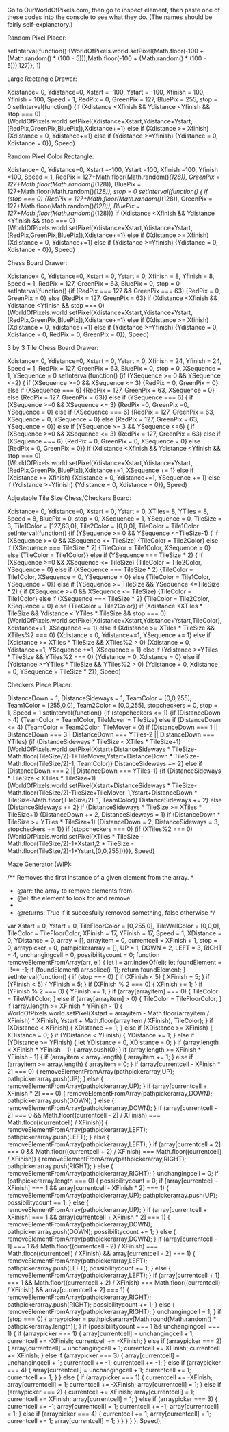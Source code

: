 Go to OurWorldOfPixels.com, then go to inspect element, then paste one of these codes into the console to see what they do. (The names should be fairly self-explanatory.)

Random Pixel Placer:

setInterval(function()	{WorldOfPixels.world.setPixel(Math.floor(-100 + (Math.random() * (100 - 5))),Math.floor(-100 + (Math.random() * (100 - 5))),127)}, 1)

Large Rectangle Drawer:

Xdistance= 0, Ydistance=0, Xstart = -100, Ystart = -100, Xfinish = 100, Yfinish = 100, Speed = 1, RedPix = 0, GreenPix = 127, BluePix = 255, stop = 0
setInterval(function()	{if (Xdistance <Xfinish && Ydistance <Yfinish && stop === 0) {WorldOfPixels.world.setPixel(Xdistance+Xstart,Ydistance+Ystart,[RedPix,GreenPix,BluePix]),Xdistance+=1} else if (Xdistance >= Xfinish) {Xdistance = 0, Ydistance+=1} else if (Ydistance >=Yfinish) {Ydistance = 0, Xdistance = 0}}, Speed)

Random Pixel Color Rectangle:

Xdistance= 0, Ydistance=0, Xstart =-100, Ystart =100, Xfinish =100, Yfinish =100, Speed = 1, RedPix = 127+Math.floor(Math.random()*(128)), GreenPix = 127+Math.floor(Math.random()*(128)), BluePix = 127+Math.floor(Math.random()*(128)), stop = 0
setInterval(function()	{ if (stop === 0) {RedPix = 127+Math.floor(Math.random()*(128)), GreenPix = 127+Math.floor(Math.random()*(128)), BluePix = 127+Math.floor(Math.random()*(128))} if (Xdistance <Xfinish && Ydistance <Yfinish && stop === 0) {WorldOfPixels.world.setPixel(Xdistance+Xstart,Ydistance+Ystart,[RedPix,GreenPix,BluePix]),Xdistance+=1} else if (Xdistance >= Xfinish) {Xdistance = 0, Ydistance+=1} else if (Ydistance >=Yfinish) {Ydistance = 0, Xdistance = 0}}, Speed)

Chess Board Drawer:

Xdistance= 0, Ydistance=0, Xstart = 0, Ystart = 0, Xfinish = 8, Yfinish = 8, Speed = 1, RedPix = 127, GreenPix = 63, BluePix = 0, stop = 0
setInterval(function()	{if (RedPix === 127 && GreenPix === 63) {RedPix = 0, GreenPix = 0} else {RedPix = 127, GreenPix = 63} if (Xdistance <Xfinish && Ydistance <Yfinish && stop === 0) {WorldOfPixels.world.setPixel(Xdistance+Xstart,Ydistance+Ystart,[RedPix,GreenPix,BluePix]),Xdistance+=1} else if (Xdistance >= Xfinish) {Xdistance = 0, Ydistance+=1} else if (Ydistance >=Yfinish) {Ydistance = 0, Xdistance = 0, RedPix = 0, GreenPix = 0}}, Speed)

3 by 3 Tile Chess Board Drawer:

Xdistance= 0, Ydistance=0, Xstart = 0, Ystart = 0, Xfinish = 24, Yfinish = 24, Speed = 1, RedPix = 127, GreenPix = 63, BluePix = 0, stop = 0, XSequence = 1, YSequence = 0
setInterval(function()	{if (YSequence >= 0 && YSequence <=2) { if (XSequence >=0 && XSequence <= 3) {RedPix = 0, GreenPix = 0} else if (XSequence === 6) {RedPix = 127, GreenPix = 63, XSequence = 0} else {RedPix = 127, GreenPix = 63}} else if (YSequence === 6) { if (XSequence >=0 && XSequence <= 3) {RedPix =0, GreenPix =0, YSequence = 0} else if (XSequence === 6) {RedPix = 127, GreenPix = 63, XSequence = 0, YSequence = 0} else {RedPix = 127, GreenPix = 63, YSequence = 0}} else if (YSequence >= 3 && YSequence <=6) { if (XSequence >=0 && XSequence <= 3) {RedPix = 127, GreenPix = 63} else if (XSequence === 6) {RedPix = 0, GreenPix = 0, XSequence = 0} else {RedPix = 0, GreenPix = 0}} if (Xdistance <Xfinish && Ydistance <Yfinish && stop === 0) {WorldOfPixels.world.setPixel(Xdistance+Xstart,Ydistance+Ystart,[RedPix,GreenPix,BluePix]),Xdistance+=1, XSequence += 1} else if (Xdistance >= Xfinish) {Xdistance = 0, Ydistance+=1, YSequence += 1} else if (Ydistance >=Yfinish) {Ydistance = 0, Xdistance = 0}}, Speed)

Adjustable Tile Size Chess/Checkers Board:

Xdistance= 0, Ydistance=0, Xstart = 0, Ystart = 0, XTiles= 8, YTiles = 8, Speed = 8, BluePix = 0, stop = 0, XSequence = 1, YSequence = 0, TileSize = 3, Tile1Color = [127,63,0], Tile2Color = [0,0,0], TileColor = Tile1Color
setInterval(function()	{if (YSequence >= 0 && YSequence <=TileSize-1) { if (XSequence >= 0 && XSequence <= TileSize) {TileColor = Tile2Color} else if (XSequence === TileSize * 2) {TileColor = Tile1Color, XSequence = 0} else {TileColor = Tile1Color}} else if (YSequence === TileSize * 2) { if (XSequence >=0 && XSequence <= TileSize) {TileColor = Tile2Color, YSequence = 0} else if (XSequence === TileSize * 2) {TileColor = Tile1Color, XSequence = 0, YSequence = 0} else {TileColor = Tile1Color, YSequence = 0}} else if (YSequence >= TileSize && YSequence <=TileSize * 2) { if (XSequence >=0 && XSequence <= TileSize) {TileColor = Tile1Color} else if (XSequence === TileSize * 2) {TileColor = Tile2Color, XSequence = 0} else {TileColor = Tile2Color}} if (Xdistance <XTiles * TileSize && Ydistance < YTiles * TileSize && stop === 0) {WorldOfPixels.world.setPixel(Xdistance+Xstart,Ydistance+Ystart,TileColor),Xdistance+=1, XSequence += 1} else if (Xdistance >= XTiles * TileSize && XTiles%2 === 0) {Xdistance = 0, Ydistance+=1, YSequence += 1} else if (Xdistance >= XTiles * TileSize && XTiles%2 > 0) {Xdistance = 0, Ydistance+=1, YSequence +=1, XSequence = 1} else if (Ydistance >=YTiles * TileSize && YTiles%2 === 0) {Ydistance = 0, Xdistance = 0} else if (Ydistance >=YTiles * TileSize && YTiles%2 > 0) {Ydistance = 0, Xdistance = 0, YSequence = TileSize * 2}}, Speed)

Checkers Piece Placer:

DistanceDown = 1, DistanceSideways = 1, TeamColor = [0,0,255], Team1Color = [255,0,0], Team2Color = [0,0,255], stopcheckers = 0, stop = 1, Speed = 1
setInterval(function() {if (stopcheckers <= 1) {if (DistanceDown > 4) {TeamColor = Team1Color, TileMover = TileSize} else if (DistanceDown <= 4) {TeamColor = Team2Color, TileMover = 0} if (DistanceDown === 1 || DistanceDown === 3|| DistanceDown === YTiles-2 || DistanceDown === YTiles) {if (DistanceSideways * TileSize < XTiles * TileSize+1) {WorldOfPixels.world.setPixel(Xstart+DistanceSideways * TileSize-Math.floor(TileSize/2)-1+TileMover,Ystart+DistanceDown * TileSize-Math.floor(TileSize/2)-1, TeamColor)} DistanceSideways += 2} else if (DistanceDown === 2 || DistanceDown === YTiles-1) {if (DistanceSideways * TileSize < XTiles * TileSize+1) {WorldOfPixels.world.setPixel(Xstart+DistanceSideways * TileSize-Math.floor(TileSize/2)-TileSize+TileMover-1,Ystart+DistanceDown * TileSize-Math.floor(TileSize/2)-1, TeamColor)} DistanceSideways += 2} else {DistanceSideways += 2} if (DistanceSideways * TileSize >= XTiles * TileSize+1) {DistanceDown += 2, DistanceSideways = 1} if (DistanceDown * TileSize >= YTiles * TileSize+1) {DistanceDown = 2, DistanceSideways = 3, stopcheckers += 1}} if (stopcheckers === 0) {if (XTiles%2 === 0) {WorldOfPixels.world.setPixel(XTiles * TileSize - Math.floor(TileSize/2)-1+Xstart,2 * TileSize - Math.floor(TileSize/2)-1+Ystart,[0,0,255])}}}, Speed)

Maze Generator (WIP):

/** Removes the first instance of a given element from the array.
 *
 *	@arr: the array to remove elements from
 *	@el: the element to look for and remove
 *
 *	@returns: True if it succesfully removed something, false otherwise
 */

var Xstart = 0, Ystart = 0, TileFloorColor = [0,255,0], TileWallColor = [0,0,0], TileColor = TileFloorColor, XFinish = 17, YFinish = 17, Speed = 1, XDistance = 0, YDistance = 0, array = [], arrayitem = 0, currentcell = XFinish + 1, stop = 0, arraypicker = 0, pathpickerarray = [], UP = 1, DOWN = 2, LEFT = 3, RIGHT = 4, unchangingcell = 0, possibilitycount = 0;
function removeElementFromArray(arr, el) {
    let i = arr.indexOf(el);
    let foundElement = i !== -1;
    if (foundElement)
        arr.splice(i, 1);
    return foundElement;
}
setInterval(function() {
    if (stop === 0) {
        if (XFinish < 5) {
            XFinish = 5;
        }
        if (YFinish < 5) {
            YFinish = 5;
        }
        if (XFinish % 2 === 0) {
            XFinish += 1;
        }
        if (YFinish % 2 === 0) {
            YFinish += 1;
        }
        if (array[arrayitem] === 0) {
            TileColor = TileWallColor;
        } else if (array[arrayitem] > 0) {
            TileColor = TileFloorColor;
        }
        if (array.length >= XFinish * YFinish - 1) {
            WorldOfPixels.world.setPixel(Xstart + arrayitem - Math.floor(arrayitem / XFinish) * XFinish, Ystart + Math.floor(arrayitem / XFinish), TileColor);
        }
        if (XDistance < XFinish) {
            XDistance += 1;
        } else if (XDistance >= XFinish) {
            XDistance = 0;
        }
        if (YDistance < YFinish) {
            YDistance += 1;
        } else if (YDistance >= YFinish) {
            let YDistance = 0, XDistance = 0;
        }
        if (array.length < XFinish * YFinish - 1) {
            array.push(0);
        }
        if (array.length >= XFinish * YFinish - 1) {
            if (arrayitem < array.length) {
                arrayitem += 1;
            } else if (arrayitem >= array.length) {
                arrayitem = 0;
            }
            if (array[currentcell - XFinish * 2] === 0) {
                removeElementFromArray(pathpickerarray,UP);
                pathpickerarray.push(UP);
            } else {
                removeElementFromArray(pathpickerarray,UP);
            }
            if (array[currentcell + XFinish * 2] === 0) {
                removeElementFromArray(pathpickerarray,DOWN);
                pathpickerarray.push(DOWN);
            } else {
                removeElementFromArray(pathpickerarray,DOWN);
            }
            if (array[currentcell - 2] === 0 && Math.floor((currentcell - 2) / XFinish) === Math.floor((currentcell) / XFinish)) {
                removeElementFromArray(pathpickerarray,LEFT);
                pathpickerarray.push(LEFT);
            } else {
                removeElementFromArray(pathpickerarray,LEFT);
            }
            if (array[currentcell + 2] === 0 && Math.floor((currentcell + 2) / XFinish) === Math.floor((currentcell) / XFinish)) {
                removeElementFromArray(pathpickerarray,RIGHT);
                pathpickerarray.push(RIGHT);
            } else {
                removeElementFromArray(pathpickerarray,RIGHT);
            }
            unchangingcell = 0;
            if (pathpickerarray.length === 0) {
                possibilitycount = 0;
                if (array[currentcell - XFinish] === 1 && array[currentcell - XFinish * 2] === 1) {
                    removeElementFromArray(pathpickerarray,UP);
                    pathpickerarray.push(UP);
                    possibilitycount += 1;
                } else {
                    removeElementFromArray(pathpickerarray,UP);
                }
                if (array[currentcell + XFinish] === 1 && array[currentcell + XFinish * 2] === 1) {
                    removeElementFromArray(pathpickerarray,DOWN);
                    pathpickerarray.push(DOWN);
                    possibilitycount += 1;
                } else {
                    removeElementFromArray(pathpickerarray,DOWN);
                }
                if (array[currentcell - 1] === 1 && Math.floor((currentcell - 2) / XFinish) === Math.floor((currentcell) / XFinish) && array[currentcell - 2] === 1) {
                    removeElementFromArray(pathpickerarray,LEFT);
                    pathpickerarray.push(LEFT);
                    possibilitycount += 1;
                } else {
                    removeElementFromArray(pathpickerarray,LEFT);
                }
                if (array[currentcell + 1] === 1 && Math.floor((currentcell + 2) / XFinish) === Math.floor((currentcell) / XFinish) && array[currentcell + 2] === 1) {
                    removeElementFromArray(pathpickerarray,RIGHT);
                    pathpickerarray.push(RIGHT);
                    possibilitycount += 1;
                } else {
                    removeElementFromArray(pathpickerarray,RIGHT);
                }
                unchangingcell = 1;
            }
            if (stop === 0) {
                arraypicker = pathpickerarray[Math.round(Math.random() * pathpickerarray.length)];
            }
            if (possibilitycount === 1 && unchangingcell === 1) {
                if (arraypicker === 1) {
        array[currentcell] = unchangingcell + 1;
                    currentcell += -XFinish;
                    currentcell += -XFinish;
                } else if (arraypicker === 2) {
                    array[currentcell] = unchangingcell + 1;
                    currentcell += XFinish;
                    currentcell += XFinish;
                } else if (arraypicker === 3) {
                    array[currentcell] = unchangingcell + 1;
                    currentcell += -1;
                    currentcell += -1;
                } else if (arraypicker === 4) {
                    array[currentcell] = unchangingcell + 1;
                    currentcell += 1;
                    currentcell += 1;
                }
            } else {
                if (arraypicker === 1) {
                    currentcell += -XFinish;
                    array[currentcell] = 1;
                    currentcell += -XFinish;
                    array[currentcell] = 1;
                } else if (arraypicker === 2) {
                    currentcell += XFinish;
                    array[currentcell] = 1;
                    currentcell += XFinish;
                    array[currentcell] = 1;
                } else if (arraypicker === 3) {
                    currentcell += -1;
                    array[currentcell] = 1;
                    currentcell += -1;
                    array[currentcell] = 1;
                } else if (arraypicker === 4) {
                    currentcell += 1;
                    array[currentcell] = 1;
                    currentcell += 1;
                    array[currentcell] = 1;
                }
                }
            }
        }
    }, Speed);
    
